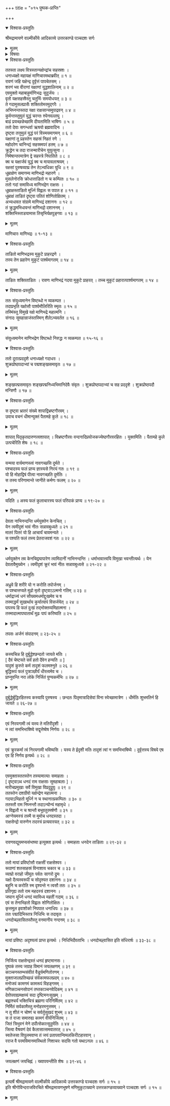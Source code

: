 +++
title = "०१५ पुष्पक-प्राप्तिः"

+++

<details open><summary>विश्वास-प्रस्तुतिः</summary>

श्रीमद्रामायणे वाल्मीकीये आदिकाव्ये उत्तरकाण्डे पञ्चदशः सर्गः
</details>

<details><summary>मूलम्</summary>

श्रीमद्रामायणे वाल्मीकीये आदिकाव्ये उत्तरकाण्डे पञ्चदशः सर्गः
</details>

<details><summary>विषयाः</summary>

रावणेन कुबेर-प्रेषित--माणि-भद्र--नामक-यक्षेन्द्र-पराजयः ॥ १ ॥  
ततः कुबेरेण रावणं प्रति गर्हण-पूर्वकं मारीचादि-विद्रावणम् ॥ २ ॥  
रावणेन माया-युद्धेन कुबेर-पराभवन-पूर्वकं  
तदीय-पुष्पकापहरणेन कैलासाद् अवतरणम् ॥ ३ ॥
</details>

<details open><summary>विश्वास-प्रस्तुतिः</summary>

ततस्ता लक्ष्य वित्रस्तान्यक्षेन्द्रांच सहस्रशः ।  
धनाध्यक्षो महायक्षं माणिचारमथाब्रवीत् ॥ १ ॥  
रावणं जहि यक्षेन्द्र दुर्वृत्तं पापचेतसम् ।  
शरणं भव वीराणां यक्षाणां युद्धशालिनाम् ॥ २ ॥  
एवमुक्तो महाबाहुर्माणिभद्रः सुदुर्जयः ।  
वृतो यक्षसहस्रैस्तु चतुर्भिः समयोधयत् ॥ ३ ॥  
ते गदामुसलप्रासैः शक्तितोमरमुद्गरैः ।  
अभिघ्नन्तस्तदा यक्षा राक्षसान्समुपाद्रवन् ॥ ४ ॥  
कुर्वन्तस्तुमुलं युद्धं चरन्तः श्येनवल्लघु ।  
बाढं प्रयच्छन्नेच्छामि दीयतामिति भाषिणः ॥ ५ ॥  
ततो देवाः सगन्धर्वा ऋषयो ब्रह्मवादिनः ।  
दृष्ट्वा तत्तुमुलं युद्धं परं विस्मयमागमन् ॥ ६ ॥  
यक्षाणां तु प्रहस्तेन सहस्रं निहतं रणे ।  
महोदरेण चानिन्द्यं सहस्रमपरं हतम् ॥ ७ ॥  
क्रुद्धेन च तदा राजन्मारीचेन युयुत्सुना ।  
निमेषान्तरमात्रेण द्वे सहस्त्रे निपातिते ॥ ८ ॥  
क्व च यक्षार्जवं युद्धं क्व च मायावलाश्रयम् ।  
रक्षसां पुरुषव्याघ्र तेन तेऽभ्यधिका युधि ॥ ९ ॥  
धूम्राक्षेण समागम्य माणिभद्रो महारणे ।  
मुसलेनोरसि क्रोधात्ताडितो न च कम्पितः ॥ १० ॥  
ततो गदां समाविध्य माणिभद्रेण राक्षसः ।  
धूम्राक्षस्ताडितो मूर्ध्नि विह्वलः स पपात ह ॥ ११ ॥  
धुम्राक्षं ताडितं दृष्ट्वा पतितं शोणितोक्षितम् ।  
अभ्यधावत संग्रामे माणिभद्रं दशाननः ॥ १२ ॥  
तं क्रुद्धमभिधावन्तं माणिभद्रो दशाननम् ।  
शक्तिभिस्ताडयामास तिसृभिर्यक्षपुङ्गवः ॥ १३ ॥
</details>

<details><summary>मूलम्</summary>

ततस्ता लक्ष्य वित्रस्तान्यक्षेन्द्रांच सहस्रशः ।  
धनाध्यक्षो महायक्षं माणिचारमथाब्रवीत् ॥ १ ॥  
रावणं जहि यक्षेन्द्र दुर्वृत्तं पापचेतसम् ।  
शरणं भव वीराणां यक्षाणां युद्धशालिनाम् ॥ २ ॥  
एवमुक्तो महाबाहुर्माणिभद्रः सुदुर्जयः ।  
वृतो यक्षसहस्रैस्तु चतुर्भिः समयोधयत् ॥ ३ ॥  
ते गदामुसलप्रासैः शक्तितोमरमुद्गरैः ।  
अभिघ्नन्तस्तदा यक्षा राक्षसान्समुपाद्रवन् ॥ ४ ॥  
कुर्वन्तस्तुमुलं युद्धं चरन्तः श्येनवल्लघु ।  
बाढं प्रयच्छन्नेच्छामि दीयतामिति भाषिणः ॥ ५ ॥  
ततो देवाः सगन्धर्वा ऋषयो ब्रह्मवादिनः ।  
दृष्ट्वा तत्तुमुलं युद्धं परं विस्मयमागमन् ॥ ६ ॥  
यक्षाणां तु प्रहस्तेन सहस्रं निहतं रणे ।  
महोदरेण चानिन्द्यं सहस्रमपरं हतम् ॥ ७ ॥  
क्रुद्धेन च तदा राजन्मारीचेन युयुत्सुना ।  
निमेषान्तरमात्रेण द्वे सहस्त्रे निपातिते ॥ ८ ॥  
क्व च यक्षार्जवं युद्धं क्व च मायावलाश्रयम् ।  
रक्षसां पुरुषव्याघ्र तेन तेऽभ्यधिका युधि ॥ ९ ॥  
धूम्राक्षेण समागम्य माणिभद्रो महारणे ।  
मुसलेनोरसि क्रोधात्ताडितो न च कम्पितः ॥ १० ॥  
ततो गदां समाविध्य माणिभद्रेण राक्षसः ।  
धूम्राक्षस्ताडितो मूर्ध्नि विह्वलः स पपात ह ॥ ११ ॥  
धुम्राक्षं ताडितं दृष्ट्वा पतितं शोणितोक्षितम् ।  
अभ्यधावत संग्रामे माणिभद्रं दशाननः ॥ १२ ॥  
तं क्रुद्धमभिधावन्तं माणिभद्रो दशाननम् ।  
शक्तिभिस्ताडयामास तिसृभिर्यक्षपुङ्गवः ॥ १३ ॥
</details>

माणिचारः माणिभद्रः ॥ १-१३ ॥

<details open><summary>विश्वास-प्रस्तुतिः</summary>

ताडितो माणिभद्रस्य मुकुटे प्राहरद्रणे ।  
तस्य तेन प्रहारेण मुकुटं पार्श्वमागतम् ॥ १४ ॥
</details>

<details><summary>मूलम्</summary>

ताडितो माणिभद्रस्य मुकुटे प्राहरद्रणे ।  
तस्य तेन प्रहारेण मुकुटं पार्श्वमागतम् ॥ १४ ॥
</details>

ताडितः शक्तिताडितः । रावणः माणिभद्रं गदया मुकुटे प्राहरत् । तच्च मुकुटं प्रहारात्पार्श्वमागतम् ॥ १४ ॥

<details open><summary>विश्वास-प्रस्तुतिः</summary>

ततः संयुध्यमानेन विष्टब्धो न व्यकम्पत ।  
तदाप्रभृति यक्षोसौ पार्श्वमौलिरिति स्मृतः ॥ १५ ॥  
तस्मिंस्तु विमुखे यक्षे माणिभद्रे महात्मनि ।  
संनादः सुमहान्राजंस्तस्मिन् शैलेऽभ्यवर्तत ॥ १६ ॥
</details>

<details><summary>मूलम्</summary>

ततः संयुध्यमानेन विष्टब्धो न व्यकम्पत ।  
तदाप्रभृति यक्षोसौ पार्श्वमौलिरिति स्मृतः ॥ १५ ॥  
तस्मिंस्तु विमुखे यक्षे माणिभद्रे महात्मनि ।  
संनादः सुमहान्राजंस्तस्मिन् शैलेऽभ्यवर्तत ॥ १६ ॥
</details>

संयुध्यमानेन माणिभद्रेण विष्टब्धो निरुद्धः न व्यकम्पत ॥ १५-१६ ॥

<details open><summary>विश्वास-प्रस्तुतिः</summary>

ततो दूरात्प्रददृशे धनाध्यक्षो गदाधरः ।  
शुक्रप्रोष्ठपदाभ्यां च पद्मशङ्खसमावृतः ॥ १७ ॥
</details>

<details><summary>मूलम्</summary>

ततो दूरात्प्रददृशे धनाध्यक्षो गदाधरः ।  
शुक्रप्रोष्ठपदाभ्यां च पद्मशङ्खसमावृतः ॥ १७ ॥
</details>

शङ्खपद्मसमावृतः शङ्खपद्मनिध्यभिमानिदेवैः संवृतः । शुक्रप्रोष्ठपदाभ्यां च सह प्रददृशे । शुक्रप्रोष्ठपदौ मन्त्रिणौ ॥ १७ ॥

<details open><summary>विश्वास-प्रस्तुतिः</summary>

स दृष्ट्वा भ्रातरं संख्ये शापाद्विभ्रष्टगौरवम् ।  
उवाच वचनं धीमान्युक्तं पैतामहे कुले ॥ १८ ॥
</details>

<details><summary>मूलम्</summary>

स दृष्ट्वा भ्रातरं संख्ये शापाद्विभ्रष्टगौरवम् ।  
उवाच वचनं धीमान्युक्तं पैतामहे कुले ॥ १८ ॥
</details>

शापात् पितृकृतदारुणत्वशापात् । विभ्रष्टगौरवः वन्दनादिप्रयोजकज्येष्ठगौरवरहितः । युक्तमिति । पैतामहे कुले उत्पचेरिति शेषः ॥ १८ ॥

<details open><summary>विश्वास-प्रस्तुतिः</summary>

यन्मया वार्यमाणस्त्वं नावगच्छसि दुर्मते ।  
पश्चादस्य फलं प्राप्य ज्ञास्यसे निरयं गतः ॥ १९ ॥  
यो हि मोहाद्विषं पीत्वा नावगच्छति दुर्मतिः ।  
स तस्य परिणामान्ते जानीते कर्मणः फलम् ॥ २० ॥
</details>

<details><summary>मूलम्</summary>

यन्मया वार्यमाणस्त्वं नावगच्छसि दुर्मते ।  
पश्चादस्य फलं प्राप्य ज्ञास्यसे निरयं गतः ॥ १९ ॥  
यो हि मोहाद्विषं पीत्वा नावगच्छति दुर्मतिः ।  
स तस्य परिणामान्ते जानीते कर्मणः फलम् ॥ २० ॥
</details>

यदिति ॥ अस्य फलं कुलाचारस्य फलं परिपाकं प्राप्य ॥ १९-२० ॥

<details open><summary>विश्वास-प्रस्तुतिः</summary>

देवता नाभिनन्दन्ति धर्मयुक्तेन केनचित् ।  
येन त्वमीदृशं भावं नीतः सन्नावबुध्यते ॥ २१ ॥  
मातरं पितरं यो हि आचार्यं चावमन्यते ।  
स पश्यति फलं तस्य प्रेतराजवशं गतः ॥ २२ ॥
</details>

<details><summary>मूलम्</summary>

देवता नाभिनन्दन्ति धर्मयुक्तेन केनचित् ।  
येन त्वमीदृशं भावं नीतः सन्नावबुध्यते ॥ २१ ॥  
मातरं पितरं यो हि आचार्यं चावमन्यते ।  
स पश्यति फलं तस्य प्रेतराजवशं गतः ॥ २२ ॥
</details>

धर्मयुक्तेन तव केनचिद्व्यापारेण त्वामिदानीं नाभिनन्दन्ति । धर्माभावात्त्वयि विमुखा भवन्तीत्यर्थः । येन देवतावैमुख्येन । त्वमीदृशं क्रूरं भावं नीतः सन्नावबुध्यसे ॥ २१-२२ ॥

<details open><summary>विश्वास-प्रस्तुतिः</summary>

अध्रुवे हि शरीरे यो न करोति तपोर्जनम् ।  
स पश्चात्तप्यते मुढो मृतो दृष्ट्वाऽऽत्मनो गतिम् ॥ २३ ॥  
धर्माद्राज्यं धनं सौख्यमधर्माद्दुःखमेव च ष  
तस्माद्धर्मं सुखार्थाय कुर्यात्पापं विसर्जयेत् ॥ २४ ॥  
पापस्य हि फलं दुःखं तद्भोक्तव्यमिहात्मना ।  
तस्मादात्मापघातार्थं मूढः पापं करिष्यति ॥ २५ ॥
</details>

<details><summary>मूलम्</summary>

अध्रुवे हि शरीरे यो न करोति तपोर्जनम् ।  
स पश्चात्तप्यते मुढो मृतो दृष्ट्वाऽऽत्मनो गतिम् ॥ २३ ॥  
धर्माद्राज्यं धनं सौख्यमधर्माद्दुःखमेव च ष  
तस्माद्धर्मं सुखार्थाय कुर्यात्पापं विसर्जयेत् ॥ २४ ॥  
पापस्य हि फलं दुःखं तद्भोक्तव्यमिहात्मना ।  
तस्मादात्मापघातार्थं मूढः पापं करिष्यति ॥ २५ ॥
</details>

तपसः अर्जनं संपादनम् ॥ २३-२५ ॥

<details open><summary>विश्वास-प्रस्तुतिः</summary>

कस्यचिन्न हि दुर्बुद्धेश्छन्दतो जायते मतिः ।  
\[ दैवं चेष्टयते सर्वं हतो दैवेन हन्यति ॥ \]  
यादृशं कुरुते कर्म तादृशं फलमश्नुते ॥ २६ ॥  
बुद्धिरूपं फलं पुत्राञ्छौर्यं धीरत्वमेव च ।  
प्राप्नुवन्ति नरा लोके निर्जितं पुण्यकर्मभिः ॥ २७ ॥
</details>

<details><summary>मूलम्</summary>

कस्यचिन्न हि दुर्बुद्धेश्छन्दतो जायते मतिः ।  
\[ दैवं चेष्टयते सर्वं हतो दैवेन हन्यति ॥ \]  
यादृशं कुरुते कर्म तादृशं फलमश्नुते ॥ २६ ॥  
बुद्धिरूपं फलं पुत्राञ्छौर्यं धीरत्वमेव च ।  
प्राप्नुवन्ति नरा लोके निर्जितं पुण्यकर्मभिः ॥ २७ ॥
</details>

दुर्बुद्धेर्बुद्धिरहितस्य कस्यापि पुरुषस्य । छन्दतः पितृमात्रादिसेवां विना स्वेच्छामात्रेण । धीर्मतिः शुभमतिर्न हि जायते ॥ २६-२७ ॥

<details open><summary>विश्वास-प्रस्तुतिः</summary>

एवं निरयगामी त्वं यस्य ते मतिरीदृशी ।  
न त्वां समभिभाषिष्ये सद्वृत्तेष्वेष निर्णयः ॥ २८ ॥
</details>

<details><summary>मूलम्</summary>

एवं निरयगामी त्वं यस्य ते मतिरीदृशी ।  
न त्वां समभिभाषिष्ये सद्वृत्तेष्वेष निर्णयः ॥ २८ ॥
</details>

एवं क्रूरकर्मा त्वं निरयगामी भविष्यसि । यस्य ते ईदृशी मतिः तादृशं त्वां न समभिभाषिष्ये । दुर्वृत्तस्य विषये एष एव हि निर्णय इत्यर्थः ॥ २८ ॥

<details open><summary>विश्वास-प्रस्तुतिः</summary>

एवमुक्तास्ततस्तेन तस्यामात्याः समाहताः ।  
\[ दृष्ट्वाऽथ धनदं राम राक्षसाः सुमहाबलाः \] ।  
मारीचप्रमुखाः सर्वे विमुखा विप्रदुद्रुवुः ॥ २९ ॥  
ततस्तेन दशग्रीवो यक्षेन्द्रेण महात्मना ।  
गदयाऽभिहतो मूर्ध्नि न च स्थानात्प्रकम्पितः ॥ ३० ॥  
ततस्तौ राम निघ्नन्तौ तदाऽन्योन्यं महामृधे ।  
न विह्वलौ न च श्रान्तौ बभूवतुरमर्षणौ ॥ ३१ ॥  
आग्नेयमस्त्रं तस्मै स मुमोच धनदस्तदा ।  
राक्षसेन्द्रो वारुणेन तदस्त्रं प्रत्यवारयत् ॥ ३२ ॥
</details>

<details><summary>मूलम्</summary>

एवमुक्तास्ततस्तेन तस्यामात्याः समाहताः ।  
\[ दृष्ट्वाऽथ धनदं राम राक्षसाः सुमहाबलाः \] ।  
मारीचप्रमुखाः सर्वे विमुखा विप्रदुद्रुवुः ॥ २९ ॥  
ततस्तेन दशग्रीवो यक्षेन्द्रेण महात्मना ।  
गदयाऽभिहतो मूर्ध्नि न च स्थानात्प्रकम्पितः ॥ ३० ॥  
ततस्तौ राम निघ्नन्तौ तदाऽन्योन्यं महामृधे ।  
न विह्वलौ न च श्रान्तौ बभूवतुरमर्षणौ ॥ ३१ ॥  
आग्नेयमस्त्रं तस्मै स मुमोच धनदस्तदा ।  
राक्षसेन्द्रो वारुणेन तदस्त्रं प्रत्यवारयत् ॥ ३२ ॥
</details>

रावणवद्यूयमप्यसंभाष्या इत्युक्ता इत्यर्थः । समाहताः धनदेन ताडिताः ॥ २९-३२ ॥

<details open><summary>विश्वास-प्रस्तुतिः</summary>

ततो मायां प्रविष्टोसौ राक्षसीं राक्षसेश्वरः ।  
रूपाणां शतसाहस्रं विनाशाय चकार च ॥ ३३ ॥  
व्याघ्रो वराहो जीमूतः पर्वतः सागरो द्रुमः ।  
यक्षो दैत्यस्वरूपी च सोदृश्यत दशाननः ॥ ३४ ॥  
बहूनि च करोति स्म दृश्यन्ते न त्वसौ ततः ॥ ३५ ॥  
प्रतिगृह्य ततो राम महदस्त्रं दशाननः ।  
जघान मूर्ध्नि धनदं व्याविध्य महतीं गदाम् ॥ ३६ ॥  
एवं स तेनाभिहतो विह्वलः शोणितोक्षितः ।  
कृत्तमूल इवाशोको निपपात धनाधिपः ॥ ३७ ॥  
ततः पद्मादिभिस्तत्र निधिभिः स तदावृतः ।  
धनदोच्छ्वासितस्तैस्तु वनमानीय नन्दनम् ॥ ३८ ॥
</details>

<details><summary>मूलम्</summary>

ततो मायां प्रविष्टोसौ राक्षसीं राक्षसेश्वरः ।  
रूपाणां शतसाहस्रं विनाशाय चकार च ॥ ३३ ॥  
व्याघ्रो वराहो जीमूतः पर्वतः सागरो द्रुमः ।  
यक्षो दैत्यस्वरूपी च सोदृश्यत दशाननः ॥ ३४ ॥  
बहूनि च करोति स्म दृश्यन्ते न त्वसौ ततः ॥ ३५ ॥  
प्रतिगृह्य ततो राम महदस्त्रं दशाननः ।  
जघान मूर्ध्नि धनदं व्याविध्य महतीं गदाम् ॥ ३६ ॥  
एवं स तेनाभिहतो विह्वलः शोणितोक्षितः ।  
कृत्तमूल इवाशोको निपपात धनाधिपः ॥ ३७ ॥  
ततः पद्मादिभिस्तत्र निधिभिः स तदावृतः ।  
धनदोच्छ्वासितस्तैस्तु वनमानीय नन्दनम् ॥ ३८ ॥
</details>

मायां प्रविष्टः अदृश्यत्वं प्राप्त इत्यर्थः । निधिभिर्देवताभिः । धनदोच्छ्वासित इति संधिरार्षः ॥ ३३-३८ ॥

<details open><summary>विश्वास-प्रस्तुतिः</summary>

निर्जित्य राक्षसेन्द्रस्तं धनदं हृष्टमानसः ।  
पुष्पकं तस्य जग्राह विमानं जयलक्षणम् ॥ ३९ ॥  
काञ्चनस्तम्भसंवीतं वैडूर्यमणितोरणम् ।  
मुक्ताजालप्रतिच्छन्नं संर्वकामफलप्रदम् ॥ ४० ॥  
मनोजवं कामगमं कामरूपं विहङ्गमम् ।  
मणिकाञ्चनसोपानं तप्तकाञ्चनवेदिकम् ॥ ४१ ॥  
देवोपवाह्यमक्षय्यं सदा दृष्टिमनःसुखम् ।  
बह्वाश्चर्यं भक्तिचित्रं ब्रह्मणा परिनिर्मितम् ॥ ४२ ॥  
निर्मितं सर्वकामैस्तु मनोहरमनुत्तमम् ।  
न तु शीतं न चोष्णं च सर्वर्तुसुखदं शुभम् ॥ ४३ ॥  
स तं राजा समारुह्य कामगं वीर्यनिर्जितम् ।  
जितं त्रिभुवनं मेने दर्पोत्सेकात्सुदुर्मतिः ॥ ४४ ॥  
जित्वा वैश्रवणं देवं कैलासात्समवातरत् ॥ ४५ ॥  
स्वतेजसा विपुलमवाप्य तं जयं प्रतापवान्विमलकिरीटहारवान् ।  
रराज वै परमविमानमास्थितो निशाचरः सदसि गतो यथाऽनलः ॥ ४६ ॥
</details>

<details><summary>मूलम्</summary>

निर्जित्य राक्षसेन्द्रस्तं धनदं हृष्टमानसः ।  
पुष्पकं तस्य जग्राह विमानं जयलक्षणम् ॥ ३९ ॥  
काञ्चनस्तम्भसंवीतं वैडूर्यमणितोरणम् ।  
मुक्ताजालप्रतिच्छन्नं संर्वकामफलप्रदम् ॥ ४० ॥  
मनोजवं कामगमं कामरूपं विहङ्गमम् ।  
मणिकाञ्चनसोपानं तप्तकाञ्चनवेदिकम् ॥ ४१ ॥  
देवोपवाह्यमक्षय्यं सदा दृष्टिमनःसुखम् ।  
बह्वाश्चर्यं भक्तिचित्रं ब्रह्मणा परिनिर्मितम् ॥ ४२ ॥  
निर्मितं सर्वकामैस्तु मनोहरमनुत्तमम् ।  
न तु शीतं न चोष्णं च सर्वर्तुसुखदं शुभम् ॥ ४३ ॥  
स तं राजा समारुह्य कामगं वीर्यनिर्जितम् ।  
जितं त्रिभुवनं मेने दर्पोत्सेकात्सुदुर्मतिः ॥ ४४ ॥  
जित्वा वैश्रवणं देवं कैलासात्समवातरत् ॥ ४५ ॥  
स्वतेजसा विपुलमवाप्य तं जयं प्रतापवान्विमलकिरीटहारवान् ।  
रराज वै परमविमानमास्थितो निशाचरः सदसि गतो यथाऽनलः ॥ ४६ ॥
</details>

जयलक्षणं जयचिह्नं । ख्यापयन्तीति शेषः ॥ ३९-४६ ॥

<details open><summary>विश्वास-प्रस्तुतिः</summary>

इत्यार्षे श्रीमद्रामायणे वाल्मीकीये आदिकाव्ये उत्तरकाण्डे पञ्चदशः सर्गः ॥ १५ ॥  
इति श्रीगोविन्दराजविरचिते श्रीमद्रामायणभूषणे मणिमुकुटाख्याने उत्तरकाण्डव्याख्याने पञ्चदशः सर्गः ॥ १५ ॥
</details>

<details><summary>मूलम्</summary>

इत्यार्षे श्रीमद्रामायणे वाल्मीकीये आदिकाव्ये उत्तरकाण्डे पञ्चदशः सर्गः ॥ १५ ॥  
इति श्रीगोविन्दराजविरचिते श्रीमद्रामायणभूषणे मणिमुकुटाख्याने उत्तरकाण्डव्याख्याने पञ्चदशः सर्गः ॥ १५ ॥
</details>

